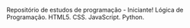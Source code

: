 Repositório de estudos de programação - Iniciante!
Lógica de Programação.
HTML5.
CSS.
JavaScript.
Python.
